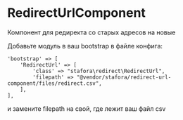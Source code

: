 # RedirectUrlComponent

Компонент для редиректа со старых адресов на новые

Добавьте модуль в ваш bootstrap в файле конфига: 
```
'bootstrap' => [
    'RedirectUrl' => [
        'class' => "stafora\redirect\RedirectUrl",
        'filepath' => "@vendor/stafora/redirect-url-component/files/redirect.csv",
    ],
],
```
и замените filepath на свой, где лежит ваш файл csv
